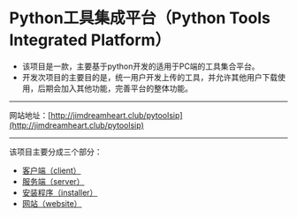 # Python工具集成平台（Python Tools Integrated Platform）
  * 该项目是一款，主要基于python开发的适用于PC端的工具集合平台。
  * 开发次项目的主要目的是，统一用户开发上传的工具，并允许其他用户下载使用，后期会加入其他功能，完善平台的整体功能。
----
网站地址：[http://jimdreamheart.club/pytoolsip](http://jimdreamheart.club/pytoolsip)

----

该项目主要分成三个部分：  
  * [客户端（client）](./client/README.md)
  * [服务端（server）](./server/README.md)
  * [安装程序（installer）](./installer/README.md)
  * [网站（website）](./installer/README.md)